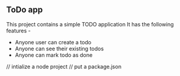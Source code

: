 ## ToDo app

This project contains a simple TODO application
It has the following features -

- Anyone user can create a todo
- Anyone can see their existing todos
- Anyone can mark todo as done

// intialize a node project
// put a package.json
